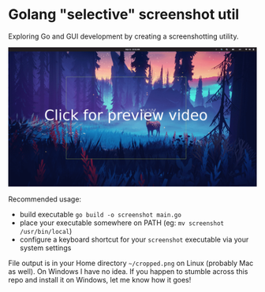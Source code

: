 # Golang "selective" screenshot util

Exploring Go and GUI development by creating a screenshotting utility.

[![Video Preview](thumb.png)](https://github.com/user-attachments/assets/c311806c-8a5d-4d1f-bb2e-9d1ec25bd93a)

Recommended usage:

- build executable `go build -o screenshot main.go`
- place your executable somewhere on PATH (eg: `mv screenshot /usr/bin/local`)
- configure a keyboard shortcut for your `screenshot` executable via your system settings

File output is in your Home directory `~/cropped.png` on Linux (probably Mac as well). On Windows I have no idea. If you happen to stumble across this repo and install it on Windows, let me know how it goes!
